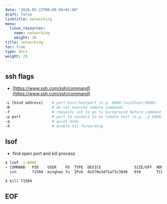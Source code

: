 ```yaml
---
date: "2020-05-23T00:00:00+01:00"
draft: false
linktitle: networking
menu:
  linux_resources:
    name: networking
    weight: 20
title: networking
toc: true
type: docs
weight: 20
---
```


<!--
1. replace linux_resources with dir in /content/subdir/ e.g. r_resources
2. replace 2020-05-23 with YYYY-MM-DD e.g. 2020-05-20
3. replace ssh with page name e.g. dplyr
4. replace 20 with weight e.g. 20
-->

## ssh flags
- [https://www.ssh.com/ssh/command](https://www.ssh.com/ssh/command)
```bash
-L [bind address]    # port:host:hostport (e.g. 8000:localhost:8888)
-N                   # do not execute remote commands
-f                   # requests ssh to go to background before command executes
-p port              # port to connect to on remote host (e.g. -p 8000)
-q                   # quiet mode
-X                   # enable X11 forwarding
```

## lsof
- find open port and kill process
```bash
$ lsof -i:8000
> COMMAND   PID    USER    FD  TYPE  DEVICE               SIZE/OFF  NODE  NAME
  ssh       71504  minghan 7u  IPv6  0x570e3d71af3c38d9   0t0       TCP   localhost:irdmi (LISTEN)

$ kill 71504
```








## EOF
